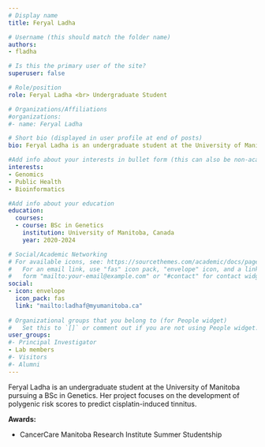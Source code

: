 ```yaml
---
# Display name
title: Feryal Ladha

# Username (this should match the folder name)
authors:
- fladha

# Is this the primary user of the site?
superuser: false

# Role/position
role: Feryal Ladha <br> Undergraduate Student

# Organizations/Affiliations
#organizations:
#- name: Feryal Ladha

# Short bio (displayed in user profile at end of posts)
bio: Feryal Ladha is an undergraduate student at the University of Manitoba pursuing a BSc in Genetics. 

#Add info about your interests in bullet form (this can also be non-academic) 
interests:
- Genomics
- Public Health
- Bioinformatics

#Add info about your education 
education:
  courses:
  - course: BSc in Genetics
    institution: University of Manitoba, Canada
    year: 2020-2024

# Social/Academic Networking
# For available icons, see: https://sourcethemes.com/academic/docs/page-builder/#icons
#   For an email link, use "fas" icon pack, "envelope" icon, and a link in the
#   form "mailto:your-email@example.com" or "#contact" for contact widget.
social:
- icon: envelope
  icon_pack: fas
  link: "mailto:ladhaf@myumanitoba.ca"
  
# Organizational groups that you belong to (for People widget)
#   Set this to `[]` or comment out if you are not using People widget.
user_groups:
#- Principal Investigator
- Lab members
#- Visitors
#- Alumni
---
```

Feryal Ladha is an undergraduate student at the University of Manitoba pursuing a BSc in Genetics. Her project focuses on the development of polygenic risk scores to predict cisplatin-induced tinnitus. 

**Awards:** 
- CancerCare Manitoba Research Institute Summer Studentship

